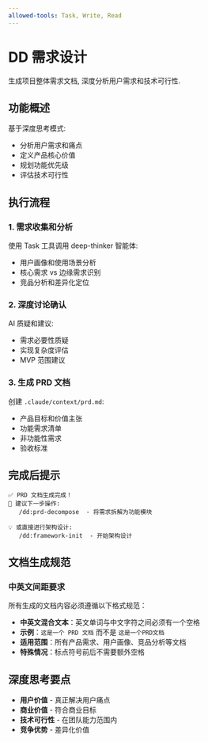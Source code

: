 ```yaml
---
allowed-tools: Task, Write, Read
---
```


# DD 需求设计

生成项目整体需求文档, 深度分析用户需求和技术可行性.

## 功能概述

基于深度思考模式:

- 分析用户需求和痛点
- 定义产品核心价值
- 规划功能优先级
- 评估技术可行性

## 执行流程

### 1. 需求收集和分析

使用 Task 工具调用 deep-thinker 智能体:

- 用户画像和使用场景分析
- 核心需求 vs 边缘需求识别
- 竞品分析和差异化定位

### 2. 深度讨论确认

AI 质疑和建议:

- 需求必要性质疑
- 实现复杂度评估
- MVP 范围建议

### 3. 生成 PRD 文档

创建 `.claude/context/prd.md`:

- 产品目标和价值主张
- 功能需求清单
- 非功能性需求
- 验收标准

## 完成后提示

```
✅ PRD 文档生成完成！
📝 建议下一步操作:
   /dd:prd-decompose  - 将需求拆解为功能模块

💡 或直接进行架构设计:
   /dd:framework-init  - 开始架构设计
```

## 文档生成规范

### 中英文间距要求

所有生成的文档内容必须遵循以下格式规范：

- **中英文混合文本**：英文单词与中文字符之间必须有一个空格
- **示例**：`这是一个 PRD 文档` 而不是 `这是一个PRD文档`
- **适用范围**：所有产品需求、用户画像、竞品分析等文档
- **特殊情况**：标点符号前后不需要额外空格

## 深度思考要点

- **用户价值** - 真正解决用户痛点
- **商业价值** - 符合商业目标
- **技术可行性** - 在团队能力范围内
- **竞争优势** - 差异化价值
